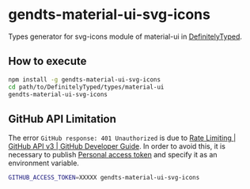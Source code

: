 # gendts-material-ui-svg-icons

Types generator for svg-icons module of material-ui in [DefinitelyTyped](https://github.com/DefinitelyTyped/DefinitelyTyped).

## How to execute

```sh
npm install -g gendts-material-ui-svg-icons
cd path/to/DefinitelyTyped/types/material-ui
gendts-material-ui-svg-icons
```

## GitHub API Limitation

The error `GitHub response: 401 Unauthorized` is due to [Rate Limiting | GitHub API v3 \| GitHub Developer Guide](https://developer.github.com/v3/#rate-limiting). In order to avoid this, it is necessary to publish [Personal access token](https://github.com/settings/tokens) and specify it as an environment variable.

```sh
GITHUB_ACCESS_TOKEN=XXXXX gendts-material-ui-svg-icons
```
